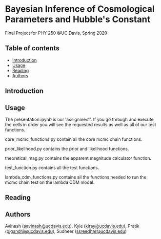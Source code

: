 
# Bayesian Inference of Cosmological Parameters and Hubble's Constant
Final Project for PHY 250 @UC Davis, Spring 2020

## Table of contents
* [Introduction](#introduction)
* [Usage](#usage)
* [Reading](#reading)
* [Authors](#authors)

## Introduction

## Usage

The presentation.ipynb is our 'assignment'. If you go through and execute the cells in order you will see the requested results
as well as all of our test functions.

core_mcmc_functions.py contain all the core mcmc chain functions.

prior_likelihood.py contains the prior and likelihood functions.

theoretical_mag.py contains the apparent magnitude calculator function.

test_function.py contains all the test functions.

lambda_cdm_functions.py contains all the functions needed to run the mcmc chain test on the lambda CDM model.

## Reading

## Authors

Avinash (aavinash@ucdavis.edu), Kyle (kjray@ucdavis.edu), Pratik (pjgandhi@ucdavis.edu), Sudheer (ssreedhar@ucdavis.edu)